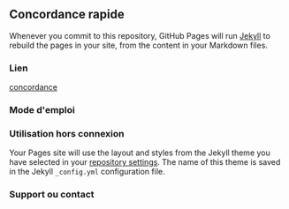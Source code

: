 ## Concordance rapide

Whenever you commit to this repository, GitHub Pages will run [Jekyll](https://jekyllrb.com/) to rebuild the pages in your site, from the content in your Markdown files.

### Lien

[concordance](FR_Bibliquest_final.html)

### Mode d'emploi

### Utilisation hors connexion

Your Pages site will use the layout and styles from the Jekyll theme you have selected in your [repository settings](https://github.com/gitjo7265/bibsearchFR/settings/pages). The name of this theme is saved in the Jekyll `_config.yml` configuration file.

### Support ou contact

